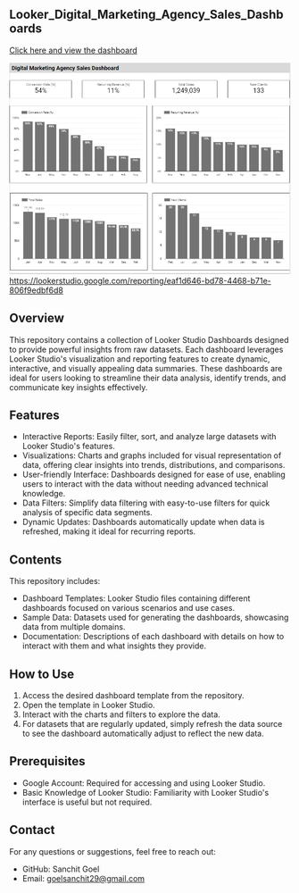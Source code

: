 ## Looker_Digital_Marketing_Agency_Sales_Dashboards


<a href="https://lookerstudio.google.com/reporting/eaf1d646-bd78-4468-b71e-806f9edbf6d8" target="_blank">Click here and view the dashboard</a>

![Dashboard](Digital_Marketing_Agency_Sales_Dashboard.PNG)
https://lookerstudio.google.com/reporting/eaf1d646-bd78-4468-b71e-806f9edbf6d8


## Overview
This repository contains a collection of Looker Studio Dashboards designed to provide powerful insights from raw datasets. Each dashboard leverages Looker Studio's visualization and reporting features to create dynamic, interactive, and visually appealing data summaries. These dashboards are ideal for users looking to streamline their data analysis, identify trends, and communicate key insights effectively.

## Features
- Interactive Reports: Easily filter, sort, and analyze large datasets with Looker Studio's features.
- Visualizations: Charts and graphs included for visual representation of data, offering clear insights into trends, distributions, and comparisons.
- User-friendly Interface: Dashboards designed for ease of use, enabling users to interact with the data without needing advanced technical knowledge.
- Data Filters: Simplify data filtering with easy-to-use filters for quick analysis of specific data segments.
- Dynamic Updates: Dashboards automatically update when data is refreshed, making it ideal for recurring reports.

## Contents
This repository includes:
- Dashboard Templates: Looker Studio files containing different dashboards focused on various scenarios and use cases.
- Sample Data: Datasets used for generating the dashboards, showcasing data from multiple domains.
- Documentation: Descriptions of each dashboard with details on how to interact with them and what insights they provide.

## How to Use
1. Access the desired dashboard template from the repository.
2. Open the template in Looker Studio.
3. Interact with the charts and filters to explore the data.
4. For datasets that are regularly updated, simply refresh the data source to see the dashboard automatically adjust to reflect the new data.

## Prerequisites
- Google Account: Required for accessing and using Looker Studio.
- Basic Knowledge of Looker Studio: Familiarity with Looker Studio's interface is useful but not required.

## Contact
For any questions or suggestions, feel free to reach out:
- GitHub: Sanchit Goel
- Email: goelsanchit29@gmail.com
